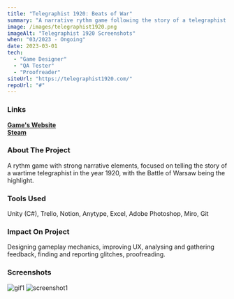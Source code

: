 ```yaml
---
title: "Telegraphist 1920: Beats of War"
summary: "A narrative rythm game following the story of a telegraphist during the Battle of Warsaw."
image: /images/telegraphist1920.png
imageAlt: "Telegraphist 1920 Screenshots"
when: "03/2023 - Ongoing"
date: 2023-03-01
tech:
  - "Game Designer"
  - "QA Tester"
  - "Proofreader"
siteUrl: "https://telegraphist1920.com/"
repoUrl: "#"
---
```

### Links

**[Game's Website](https://telegraphist1920.com)**  
**[Steam](https://store.steampowered.com/app/2584510/Telegraphist_1920_Beats_of_War)**

### About The Project

A rythm game with strong narrative elements, focused on telling the story of a wartime telegraphist in the year 1920, with the Battle of Warsaw being the highlight. 

### Tools Used

Unity (C#), Trello, Notion, Anytype, Excel, Adobe Photoshop, Miro, Git

### Impact On Project

Designing gameplay mechanics, improving UX, analysing and gathering feedback, finding and reporting glitches, proofreading.

### Screenshots

![gif1](https://cdn.akamai.steamstatic.com/steam/apps/2584510/extras/sos.gif?t=1702734595)
![screenshot1](https://cdn.akamai.steamstatic.com/steam/apps/2584510/ss_9bfa44db88130dbf069b0de2fdf98b77c6842cfd.1920x1080.jpg?t=1702734595)
